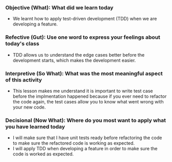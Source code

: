 ### Objective (What): What did we learn today
- We learnt how to apply test-driven development (TDD) when we are developing a feature.

### Refective (Gut): Use one word to express your feelings about today's class
- TDD allows us to understand the edge cases better before the development starts, which makes the development easier.

### Interpretive (So What): What was the most meaningful aspect of this activity
- This lesson makes me understand it is important to write test case before the implmentation happened because if you ever need to refactor the code again, the test cases allow you to know what went wrong with your new code.

### Decisional (Now What): Where do you most want to apply what you have learned today
- I will make sure that I have unit tests ready before refactoring the code to make sure the refactored code is working as expected.
- I will apply TDD when developing a feature in order to make sure the code is worked as expected.